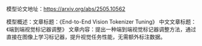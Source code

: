 模型论文地址：https://arxiv.org/abs/2505.10562

模型概述：文章标题：《End-to-End Vision Tokenizer Tuning》
中文文章标题：《端到端视觉标记器调整》
文章内容：提出一种端到端视觉标记器调整方法，通过直接在图像上学习标记器，提升视觉任务性能，无需额外标注数据。
